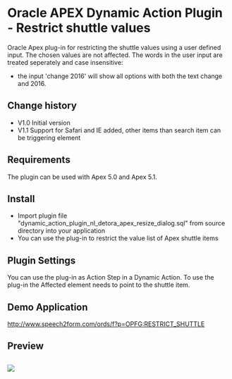 # Oracle APEX Dynamic Action Plugin -  Restrict shuttle values
Oracle Apex plug-in for restricting the shuttle values using a user defined input.
The chosen values are not affected. The words in the user input are treated seperately
and case insensitive:
- the input 'change 2016' will show all options with both the text change and 2016.

## Change history
- V1.0    Initial version
- V1.1    Support for Safari and IE added, other items than search item can be triggering element

## Requirements
The plugin can be used with Apex 5.0 and Apex 5.1.

## Install
- Import plugin file "dynamic_action_plugin_nl_detora_apex_resize_dialog.sql" from source directory into your application
- You can use the plug-in to restrict the value list of Apex shuttle items

## Plugin Settings
You can use the plug-in as Action Step in a Dynamic Action.
To use the plug-in the Affected element needs to point to the shuttle item.

## Demo Application
http://www.speech2form.com/ords/f?p=OPFG:RESTRICT_SHUTTLE

## Preview
![](https://raw.githubusercontent.com/dickdral/apex-copy_to_clipboard/master/restrict_shuttle_values_example.gif?raw=true)
---
